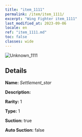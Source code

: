 ```yaml
---
title: "item_1111"
permalink: /item/item_1111/
excerpt: "Wing Fighter item_1111"
last_modified_at: 2023-09-06
locale: en
ref: "item_1111.md"
toc: false
classes: wide
---
```



 ![Unknown_1111](/images/item/Settlement_star_p.png)



## Details

 **Name:** *Settlement_star* 

 **Description:** 

 **Rarity:** 1 

 **Type:** 1 

 **Suction:** true 

 **Auto Suction:** false 


